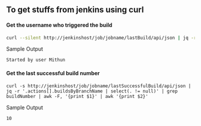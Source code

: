## To get stuffs from jenkins using curl

#### Get the username who triggered the build
```bash
curl --silent http://jenkinshost/job/jobname/lastBuild/api/json | jq -r '.actions[].causes[]?.shortDescription? | select(.)'
```
Sample Output
```
Started by user Mithun
```

#### Get the last successful build number
```
curl -s http://jenkinshost/job/jobname/lastSuccessfulBuild/api/json |  jq -r '.actions[].buildsByBranchName | select(. != null)' | grep buildNumber | awk -F, '{print $1}' | awk '{print $2}'
```
Sample Output
```
10
```
